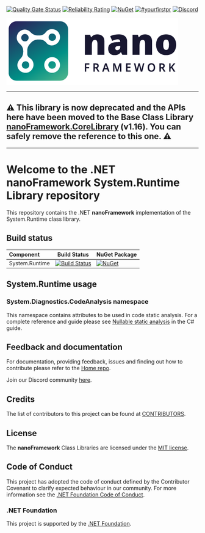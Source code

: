 [![Quality Gate Status](https://sonarcloud.io/api/project_badges/measure?project=nanoframework_nanoFramework.System.Runtime&metric=alert_status)](https://sonarcloud.io/dashboard?id=nanoframework_nanoFramework.System.Runtime) [![Reliability Rating](https://sonarcloud.io/api/project_badges/measure?project=nanoframework_nanoFramework.System.Runtime&metric=reliability_rating)](https://sonarcloud.io/dashboard?id=nanoframework_nanoFramework.System.Runtime) [![NuGet](https://img.shields.io/nuget/dt/nanoFramework.System.Runtime.svg?label=NuGet&style=flat&logo=nuget)](https://www.nuget.org/packages/nanoFramework.System.Runtime/) [![#yourfirstpr](https://img.shields.io/badge/first--timers--only-friendly-blue.svg)](https://github.com/nanoframework/Home/blob/master/CONTRIBUTING.md) [![Discord](https://img.shields.io/discord/478725473862549535.svg?logo=discord&logoColor=white&label=Discord&color=7289DA)](https://discord.gg/gCyBu8T)

![nanoFramework logo](https://raw.githubusercontent.com/nanoframework/Home/main/resources/logo/nanoFramework-repo-logo.png)

-----

## ⚠️ This library is now deprecated and the APIs here have been moved to the Base Class Library [nanoFramework.CoreLibrary](https://github.com/nanoframework/CoreLibrary) (v1.16). You can safely remove the reference to this one. ⚠️

-----

# Welcome to the .NET **nanoFramework** System.Runtime Library repository

This repository contains the .NET **nanoFramework** implementation of the System.Runtime class library.

## Build status

| Component | Build Status | NuGet Package |
|:-|---|---|
| System.Runtime | [![Build Status](https://dev.azure.com/nanoframework/System.Runtime/_apis/build/status%2FSystem.Runtime?branchName=main)](https://dev.azure.com/nanoframework/System.Runtime/_build/latest?definitionId=104&branchName=main) | [![NuGet](https://img.shields.io/nuget/v/nanoFramework.System.Runtime.svg?label=NuGet&style=flat&logo=nuget)](https://www.nuget.org/packages/nanoFramework.System.Runtime/) |

## System.Runtime usage

### System.Diagnostics.CodeAnalysis namespace

This namespace contains attributes to be used in code static analysis.
For a complete reference and guide please see [Nullable static analysis](https://learn.microsoft.com/en-us/dotnet/csharp/language-reference/attributes/nullable-analysis) in the C# guide.

## Feedback and documentation

For documentation, providing feedback, issues and finding out how to contribute please refer to the [Home repo](https://github.com/nanoframework/Home).

Join our Discord community [here](https://discord.gg/gCyBu8T).

## Credits

The list of contributors to this project can be found at [CONTRIBUTORS](https://github.com/nanoframework/Home/blob/main/CONTRIBUTORS.md).

## License

The **nanoFramework** Class Libraries are licensed under the [MIT license](LICENSE.md).

## Code of Conduct

This project has adopted the code of conduct defined by the Contributor Covenant to clarify expected behaviour in our community.
For more information see the [.NET Foundation Code of Conduct](https://dotnetfoundation.org/code-of-conduct).

### .NET Foundation

This project is supported by the [.NET Foundation](https://dotnetfoundation.org).
